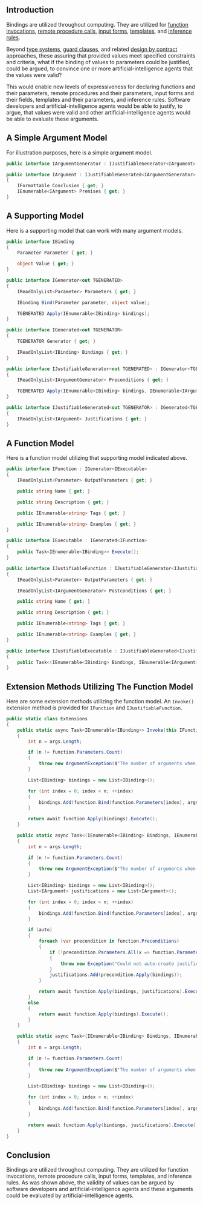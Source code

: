 ## Introduction

Bindings are utilized throughout computing. They are utilized for [function invocations](https://en.wikipedia.org/wiki/Function_(computer_programming)), [remote procedure calls](https://en.wikipedia.org/wiki/Remote_procedure_call), [input forms](https://en.wikipedia.org/wiki/HTML_form), [templates](https://en.wikipedia.org/wiki/Template_processor), and [inference rules](https://en.wikipedia.org/wiki/Rule_of_inference).

Beyond [type systems](https://en.wikipedia.org/wiki/Type_system), [guard clauses](https://en.wikipedia.org/wiki/Guard_(computer_science)), and related [design by contract](https://en.wikipedia.org/wiki/Design_by_contract) approaches, these assuring that provided values meet specified constraints and criteria, what if the binding of values to parameters could be justified, could be argued, to convince one or more artificial-intelligence agents that the values were valid?

This would enable new levels of expressiveness for declaring functions and their parameters, remote procedures and their parameters, input forms and their fields, templates and their parameters, and inference rules. Software developers and artificial-intelligence agents would be able to justify, to argue, that values were valid and other artificial-intelligence agents would be able to evaluate these arguments.

## A Simple Argument Model

For illustration purposes, here is a simple argument model.

```cs
public interface IArgumentGenerator : IJustifiableGenerator<IArgument> { }

public interface IArgument : IJustifiableGenerated<IArgumentGenerator>
{
    IFormattable Conclusion { get; }
    IEnumerable<IArgument> Premises { get; }
}
```

## A Supporting Model

Here is a supporting model that can work with many argument models.

```cs
public interface IBinding
{
    Parameter Parameter { get; }

    object Value { get; }
}

public interface IGenerator<out TGENERATED>
{
    IReadOnlyList<Parameter> Parameters { get; }

    IBinding Bind(Parameter parameter, object value);

    TGENERATED Apply(IEnumerable<IBinding> bindings);
}

public interface IGenerated<out TGENERATOR>
{
    TGENERATOR Generator { get; }

    IReadOnlyList<IBinding> Bindings { get; }
}

public interface IJustifiableGenerator<out TGENERATED> : IGenerator<TGENERATED>
{
    IReadOnlyList<IArgumentGenerator> Preconditions { get; }

    TGENERATED Apply(IEnumerable<IBinding> bindings, IEnumerable<IArgument> justifications);
}

public interface IJustifiableGenerated<out TGENERATOR> : IGenerated<TGENERATOR>
{
    IReadOnlyList<IArgument> Justifications { get; }
}
```

## A Function Model

Here is a function model utilizing that supporting model indicated above.

```cs
public interface IFunction : IGenerator<IExecutable>
{
    IReadOnlyList<Parameter> OutputParameters { get; }

    public string Name { get; }

    public string Description { get; }

    public IEnumerable<string> Tags { get; }

    public IEnumerable<string> Examples { get; }
}

public interface IExecutable : IGenerated<IFunction>
{
    public Task<IEnumerable<IBinding>> Execute();
}

public interface IJustifiableFunction : IJustifiableGenerator<IJustifiableExecutable>
{
    IReadOnlyList<Parameter> OutputParameters { get; }

    IReadOnlyList<IArgumentGenerator> Postconditions { get; }

    public string Name { get; }

    public string Description { get; }

    public IEnumerable<string> Tags { get; }

    public IEnumerable<string> Examples { get; }
}

public interface IJustifiableExecutable : IJustifiableGenerated<IJustifiableFunction>
{
    public Task<(IEnumerable<IBinding> Bindings, IEnumerable<IArgument> Justifications)> Execute();
}
```

## Extension Methods Utilizing The Function Model

Here are some extension methods utilizing the function model. An `Invoke()` extension method is provided for `IFunction` and `IJustifiableFunction`.

```cs
public static class Extensions
{
    public static async Task<IEnumerable<IBinding>> Invoke(this IFunction function, object[] args)
    {
        int n = args.Length;

        if (n != function.Parameters.Count)
        {
            throw new ArgumentException($"The number of arguments when invoking {function.Name} must be {function.Parameters.Count} but {n} were provided.");
        }

        List<IBinding> bindings = new List<IBinding>();

        for (int index = 0; index < n; ++index)
        {
            bindings.Add(function.Bind(function.Parameters[index], args[index]));
        }

        return await function.Apply(bindings).Execute();
    }

    public static async Task<(IEnumerable<IBinding> Bindings, IEnumerable<IArgument> Justifications)> Invoke(this IJustifiableFunction function, object[] args, bool auto = true)
    {
        int n = args.Length;

        if (n != function.Parameters.Count)
        {
            throw new ArgumentException($"The number of arguments when invoking {function.Name} must be {function.Parameters.Count} but {n} were provided.");
        }

        List<IBinding> bindings = new List<IBinding>();
        List<IArgument> justifications = new List<IArgument>();

        for (int index = 0; index < n; ++index)
        {
            bindings.Add(function.Bind(function.Parameters[index], args[index]));
        }

        if (auto)
        {
            foreach (var precondition in function.Preconditions)
            {
                if (!precondition.Parameters.All(x => function.Parameters.Contains(x)))
                {
                    throw new Exception("Could not auto-create justifications for parameter value bindings. At least one of the function's preconditions involves a parameter not in the function's signature.");
                }
                justifications.Add(precondition.Apply(bindings));
            }

            return await function.Apply(bindings, justifications).Execute();
        }
        else
        {
            return await function.Apply(bindings).Execute();
        }
    }

    public static async Task<(IEnumerable<IBinding> Bindings, IEnumerable<IArgument> Justifications)> Invoke(this IJustifiableFunction function, object[] args, IArgument[] justifications)
    {
        int n = args.Length;

        if (n != function.Parameters.Count)
        {
            throw new ArgumentException($"The number of arguments when invoking {function.Name} must be {function.Parameters.Count} but {n} were provided.");
        }

        List<IBinding> bindings = new List<IBinding>();

        for (int index = 0; index < n; ++index)
        {
            bindings.Add(function.Bind(function.Parameters[index], args[index]));
        }

        return await function.Apply(bindings, justifications).Execute();
    }
}
```

## Conclusion

Bindings are utilized throughout computing. They are utilized for function invocations, remote procedure calls, input forms, templates, and inference rules. As was shown above, the validity of values can be argued by software developers and artificial-intelligence agents and these arguments could be evaluated by artificial-intelligence agents.
